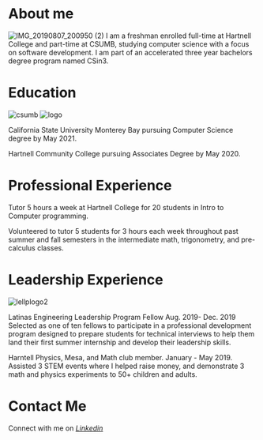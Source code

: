 # About me 
![IMG_20190807_200950 (2)](https://user-images.githubusercontent.com/32247665/64911657-83438b80-d6d9-11e9-87c9-fde7b37f6170.jpg)
I am a freshman enrolled full-time at Hartnell College and part-time at CSUMB, studying computer science with a focus on software development. I am part of an accelerated three year bachelors degree program named CSin3. 
# Education 
![csumb](https://user-images.githubusercontent.com/32247665/64911354-905e7b80-d6d5-11e9-9304-4088831a8559.jpg)  ![logo](https://user-images.githubusercontent.com/32247665/64911406-50e45f00-d6d6-11e9-8f28-2f94b681421e.png)



California State University Monterey Bay pursuing Computer Science degree by May 2021.

Hartnell Community College pursuing Associates Degree by May 2020.
# Professional Experience 
Tutor 5 hours a week at Hartnell College for 20 students in Intro to Computer programming. 

Volunteered to tutor 5 students for 3 hours each week throughout past summer and fall semesters in the intermediate math, trigonometry, and pre-calculus classes.
# Leadership Experience
![lellplogo2](https://user-images.githubusercontent.com/32247665/64911614-f7c9fa80-d6d8-11e9-893e-339aa726bd91.png)


Latinas Engineering Leadership Program Fellow Aug. 2019- Dec. 2019
Selected as one of ten fellows to participate in a professional development program designed to prepare students for technical interviews to help them land their first summer internship and develop their leadership skills. 

Harntell Physics, Mesa, and Math club member. January - May 2019.
Assisted 3 STEM events where I helped raise money, and demonstrate 3 math and physics experiments to 50+ children and adults. 
# Contact Me 
Connect with me on _[Linkedin](www.linkedin.com/in/ashleyagarcia20)_
